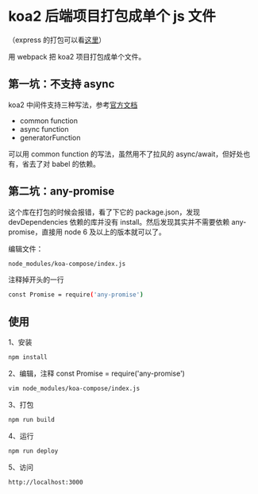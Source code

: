 # koa2 后端项目打包成单个 js 文件

（express 的打包可以看[这里](https://github.com/taichenglu/docker-node-bundle)）

用 webpack 把 koa2 项目打包成单个文件。

## 第一坑：不支持 async

koa2 中间件支持三种写法，参考[官方文档](https://github.com/koajs/koa/blob/v2.x/Readme.md)

* common function
* async function
* generatorFunction

可以用 common function 的写法，虽然用不了拉风的 async/await，但好处也有，省去了对 babel 的依赖。

## 第二坑：any-promise

这个库在打包的时候会报错，看了下它的 package.json，发现 devDependencies 依赖的库并没有 install。然后发现其实并不需要依赖 any-promise，直接用 node 6 及以上的版本就可以了。

编辑文件：

```sh
node_modules/koa-compose/index.js
```

注释掉开头的一行

```sh
const Promise = require('any-promise')
```

## 使用

1、安装
```sh
npm install
```

2、编辑，注释 const Promise = require('any-promise')
```sh
vim node_modules/koa-compose/index.js
```

3、打包
```sh
npm run build
```

4、运行
```sh
npm run deploy
```

5、访问
```sh
http://localhost:3000
```
